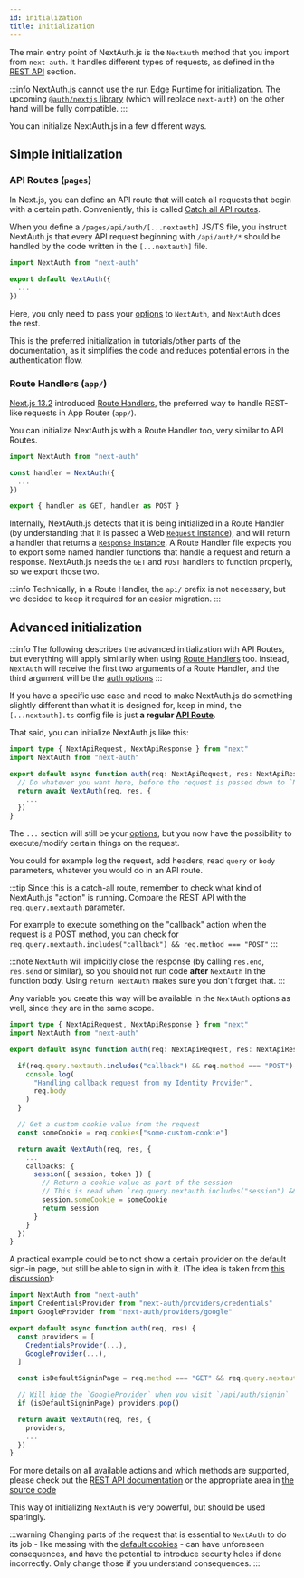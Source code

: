 ```yaml
---
id: initialization
title: Initialization
---
```


The main entry point of NextAuth.js is the `NextAuth` method that you import from `next-auth`. It handles different types of requests, as defined in the [REST API](/getting-started/rest-api.md) section.

:::info
NextAuth.js cannot use the run [Edge Runtime](https://nextjs.org/docs/api-reference/edge-runtime) for initialization. The upcoming [`@auth/nextjs` library](https://authjs.dev/reference/next-auth) (which will replace `next-auth`) on the other hand will be fully compatible.
:::

You can initialize NextAuth.js in a few different ways.

## Simple initialization

### API Routes (`pages`)

In Next.js, you can define an API route that will catch all requests that begin with a certain path. Conveniently, this is called [Catch all API routes](https://nextjs.org/docs/api-routes/dynamic-api-routes#catch-all-api-routes).

When you define a `/pages/api/auth/[...nextauth]` JS/TS file, you instruct NextAuth.js that every API request beginning with `/api/auth/*` should be handled by the code written in the `[...nextauth]` file.

```ts title="/pages/api/auth/[...nextauth].ts"
import NextAuth from "next-auth"

export default NextAuth({
  ...
})
```

Here, you only need to pass your [options](/configuration/options) to `NextAuth`, and `NextAuth` does the rest.

This is the preferred initialization in tutorials/other parts of the documentation, as it simplifies the code and reduces potential errors in the authentication flow.

### Route Handlers (`app/`)

[Next.js 13.2](https://nextjs.org/blog/next-13-2#custom-route-handlers) introduced [Route Handlers](https://beta.nextjs.org/docs/routing/route-handlers), the preferred way to handle REST-like requests in App Router (`app/`).

You can initialize NextAuth.js with a Route Handler too, very similar to API Routes.

```ts title="/app/api/auth/[...nextauth]/route.ts"
import NextAuth from "next-auth"

const handler = NextAuth({
  ...
})

export { handler as GET, handler as POST }
```

Internally, NextAuth.js detects that it is being initialized in a Route Handler (by understanding that it is passed a Web [`Request` instance](https://developer.mozilla.org/en-US/docs/Web/API/Request)), and will return a handler that returns a [`Response` instance](https://developer.mozilla.org/en-US/docs/Web/API/Response). A Route Handler file expects you to export some named handler functions that handle a request and return a response. NextAuth.js needs the `GET` and `POST` handlers to function properly, so we export those two.

:::info
Technically, in a Route Handler, the `api/` prefix is not necessary, but we decided to keep it required for an easier migration.
:::

## Advanced initialization

:::info
The following describes the advanced initialization with API Routes, but everything will apply similarily when using [Route Handlers](https://beta.nextjs.org/docs/routing/route-handlers) too.
Instead, `NextAuth` will receive the first two arguments of a Route Handler, and the third argument will be the [auth options](/configuration/options)
:::

If you have a specific use case and need to make NextAuth.js do something slightly different than what it is designed for, keep in mind, the `[...nextauth].ts` config file is just **a regular [API Route](https://nextjs.org/docs/api-routes/introduction)**.

That said, you can initialize NextAuth.js like this:

```ts title="/pages/api/auth/[...nextauth].ts"
import type { NextApiRequest, NextApiResponse } from "next"
import NextAuth from "next-auth"

export default async function auth(req: NextApiRequest, res: NextApiResponse) {
  // Do whatever you want here, before the request is passed down to `NextAuth`
  return await NextAuth(req, res, {
    ...
  })
}
```

The `...` section will still be your [options](/configuration/options), but you now have the possibility to execute/modify certain things on the request.

You could for example log the request, add headers, read `query` or `body` parameters, whatever you would do in an API route.

:::tip
Since this is a catch-all route, remember to check what kind of NextAuth.js "action" is running. Compare the REST API with the `req.query.nextauth` parameter.

For example to execute something on the "callback" action when the request is a POST method, you can check for `req.query.nextauth.includes("callback") && req.method === "POST"`
:::

:::note
`NextAuth` will implicitly close the response (by calling `res.end`, `res.send` or similar), so you should not run code **after** `NextAuth` in the function body. Using `return NextAuth` makes sure you don't forget that.
:::

Any variable you create this way will be available in the `NextAuth` options as well, since they are in the same scope.

```ts title="/pages/api/auth/[...nextauth].ts"
import type { NextApiRequest, NextApiResponse } from "next"
import NextAuth from "next-auth"

export default async function auth(req: NextApiRequest, res: NextApiResponse) {

  if(req.query.nextauth.includes("callback") && req.method === "POST") {
    console.log(
      "Handling callback request from my Identity Provider",
      req.body
    )
  }

  // Get a custom cookie value from the request
  const someCookie = req.cookies["some-custom-cookie"]

  return await NextAuth(req, res, {
    ...
    callbacks: {
      session({ session, token }) {
        // Return a cookie value as part of the session
        // This is read when `req.query.nextauth.includes("session") && req.method === "GET"`
        session.someCookie = someCookie
        return session
      }
    }
  })
}
```

A practical example could be to not show a certain provider on the default sign-in page, but still be able to sign in with it. (The idea is taken from [this discussion](https://github.com/nextauthjs/next-auth/discussions/3133)):

```js title="/pages/api/auth/[...nextauth].ts"
import NextAuth from "next-auth"
import CredentialsProvider from "next-auth/providers/credentials"
import GoogleProvider from "next-auth/providers/google"

export default async function auth(req, res) {
  const providers = [
    CredentialsProvider(...),
    GoogleProvider(...),
  ]

  const isDefaultSigninPage = req.method === "GET" && req.query.nextauth.includes("signin")

  // Will hide the `GoogleProvider` when you visit `/api/auth/signin`
  if (isDefaultSigninPage) providers.pop()

  return await NextAuth(req, res, {
    providers,
    ...
  })
}
```

For more details on all available actions and which methods are supported, please check out the [REST API documentation](/getting-started/rest-api) or the appropriate area in [the source code](https://github.com/nextauthjs/next-auth/blob/v4/packages/next-auth/src/core/index.ts)

This way of initializing `NextAuth` is very powerful, but should be used sparingly.

:::warning
Changing parts of the request that is essential to `NextAuth` to do its job - like messing with the [default cookies](/configuration/options#cookies) - can have unforeseen consequences, and have the potential to introduce security holes if done incorrectly. Only change those if you understand consequences.
:::
